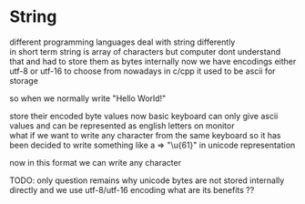 # String

different programming languages deal with string differently  
in short term string is array of characters but computer dont understand that and had to store them as bytes internally now we have encodings either utf-8 or utf-16 to choose from nowadays in c/cpp it used to be ascii for storage

so when we normally write 
"Hello World!"

store their encoded byte values 
now basic keyboard can only give ascii values and can be represented as english letters on monitor  
what if we want to write any character from the same keyboard so it has been decided to write something like
a => "\u{61}" in unicode representation

now in this format we can write any character

TODO: only question remains why unicode bytes are not stored internally directly and we use utf-8/utf-16 encoding
what are its benefits ??



